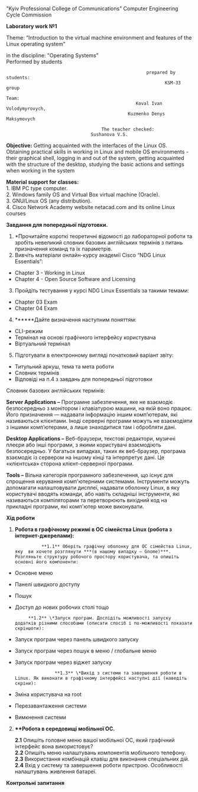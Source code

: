 "Kyiv Professional College of Communications" Computer Engineering Cycle Commission

**Laboratory work №1**

Theme: “Introduction to the virtual machine environment and features of the Linux operating system”

in the discipline: "Operating Systems"  
Performed by students

                                                         prepared by students:  
                                                                KSM-33 group  
                                                                       Team:       
                                                     Koval Ivan Volodymyrovych,  
                                                  Kuzmenko Denys Maksymovych

                                        The teacher checked:  
                                    Sushanova V.S.  
**Objective:**  Getting acquainted with the interfaces of the Linux OS.  
Obtaining practical skills in working in Linux and mobile OS environments \- their graphical shell, logging in and out of the system, getting acquainted with the structure of the desktop, studying the basic actions and settings when working in the system

**Material support for classes:**  
1\. IBM PC type computer.  
2\. Windows family OS and Virtual Box virtual machine (Oracle).  
3\. GNU/Linux OS (any distribution).  
4\. Cisco Network Academy website netacad.com and its online Linux courses

**Завдання для попередньої підготовки.**

1. \*Прочитайте короткі теоретичні відомості до лабораторної роботи та зробіть невеликий словник базових англійських термінів з питань призначення команд та їх параметрів.  
2. Вивчіть матеріали онлайн-курсу академії Cisco “NDG Linux Essentials”:  
-   Chapter 3 \- Working in Linux  
-   Chapter 4 \- Open Source Software and Licensing  
3. Пройдіть тестування у курсі 	NDG Linux Essentials за такими темами:  
-   Chapter 03 Exam  
-   Chapter 04 Exam  
4. **\*\***Дайте визначення наступним поняттям:  
-   CLI-режим  
-   Термінал на основі графічного інтерфейсу користувача   
-   Віртуальний термінал  
5. Підготувати в електронному вигляді початковий варіант звіту:  
-   Титульний аркуш, тема та мета роботи  
-   Словник термінів  
-   Відповіді на п.4 з завдань для попередньої підготовки

Словник базових англійських термінів:

**Server Applications –** Програмне забезпечення, яке не взаємодіє безпосередньо з монітором і клавіатурою машини, на якій воно працює. Його призначення — надавати інформацію іншим комп’ютерам, які називаються клієнтами. Іноді серверні програми можуть не взаємодіяти з іншими комп’ютерами, а лише знаходитися там і обробляти дані.

**Desktop Applications –** Веб-браузери, текстові редактори, музичні плеєри або інші програми, з якими користувачі взаємодіють безпосередньо. У багатьох випадках, таких як веб\-браузер, програма взаємодіє із сервером на іншому кінці та інтерпретує дані. Це «клієнтська» сторона клієнт-серверної програми.

**Tools –** Вільна категорія програмного забезпечення, що існує для спрощення керування комп'ютерними системами. Інструменти можуть допомагати налаштовувати дисплеї, надавати оболонку Linux, в яку користувачі вводять команди, або навіть складніші інструменти, які називаються компіляторами та перетворюють вихідний код на прикладні програми, які комп'ютер може виконувати.

**Хід роботи**

1. **Робота в графічному режимі в ОС сімейства Linux (робота з інтернет-джерелами):**  
   

                 **1.1** Оберіть графічну оболонку для ОС сімейства Linux, яку  ви хочете розглянути ***(в нашому випадку – Gnome)***. Розгляньте структуру робочого простору користувача, та опишіть основні його компоненти:

- Основне меню   
- Панелі швидкого доступу  
- Пошук   
- Доступ до нових робочих столі тощо

           **1.2** \*Запуск програм. Дослідіть можливості запуску додатків різними способами (описати спосіб і по-можливості показати скріншоти):

- Запуск програм через панель швидкого запуску  
- Запуск програм через пошук в меню / глобальне меню   
- Запуск програм через віджет запуску 

                     **1.3** \*Вихід з системи та завершення роботи в Linux. Як виконати в графічному інтерфейсі наступні дії (наведіть скріни):

- Зміна користувача на root   
- Перезавантаження системи  
- Вимкнення системи

2. **\*\*Робота в середовищі мобільної ОС.**   
   

     **2.1** Опишіть головне меню вашої мобільної ОС, який графічний інтерфейс вона використовує?  
           **2.2** Опишіть меню налаштувань компонентів мобільного телефону.  
           **2.3** Використання комбінацій клавіш для виконання спеціальних дій.  
      **2.4** Вхід у систему та завершення роботи пристрою. Особливості налаштувань живлення батареї.

**Контрольні запитання**

